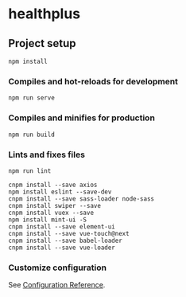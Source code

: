 # healthplus

## Project setup
```
npm install
```

### Compiles and hot-reloads for development
```
npm run serve
```

### Compiles and minifies for production
```
npm run build
```

### Lints and fixes files
```
npm run lint

cnpm install --save axios
npm install eslint --save-dev
cnpm install --save sass-loader node-sass
cnpm install swiper --save
cnpm install vuex --save
npm install mint-ui -S
cnpm install --save element-ui
cnpm install --save vue-touch@next
cnpm install --save babel-loader
cnpm install --save vue-loader
```
### Customize configuration
See [Configuration Reference](https://cli.vuejs.org/config/).
